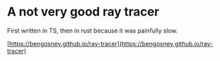 # A not very good ray tracer

First written in TS, then in rust because it was painfully slow.

[https://bengosney.github.io/ray-tracer](https://bengosney.github.io/ray-tracer)
